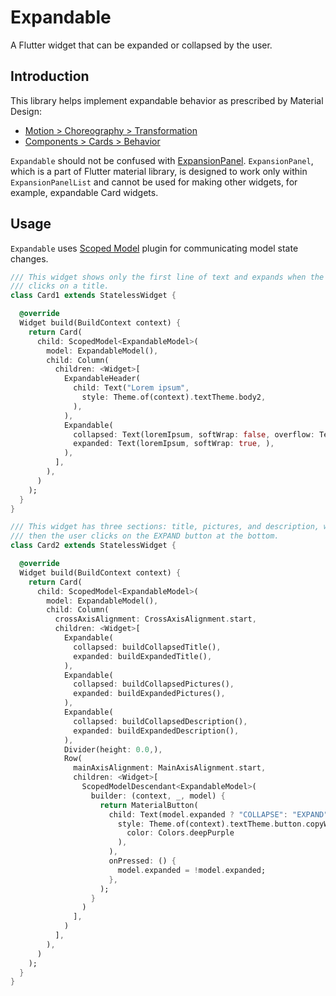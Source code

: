 # Expandable

A Flutter widget that can be expanded or collapsed by the user.

## Introduction

This library helps implement expandable behavior as prescribed by Material Design:

* [Motion > Choreography > Transformation](https://material.io/design/motion/choreography.html#transformation)
* [Components > Cards > Behavior](https://material.io/design/components/cards.html#behavior)

`Expandable` should not be confused with 
[ExpansionPanel](https://docs.flutter.io/flutter/material/ExpansionPanel-class.html). 
`ExpansionPanel`, which is a part of
Flutter material library, is designed to work only within `ExpansionPanelList` and cannot be used
for making other widgets, for example, expandable Card widgets.

## Usage

`Expandable` uses [Scoped Model](https://pub.dartlang.org/packages/scoped_model) plugin
for communicating model state changes.

```dart
/// This widget shows only the first line of text and expands when the user 
/// clicks on a title.
class Card1 extends StatelessWidget {

  @override
  Widget build(BuildContext context) {
    return Card(
      child: ScopedModel<ExpandableModel>(
        model: ExpandableModel(),
        child: Column(
          children: <Widget>[
            ExpandableHeader(
              child: Text("Lorem ipsum",
                style: Theme.of(context).textTheme.body2,
              ),
            ),
            Expandable(
              collapsed: Text(loremIpsum, softWrap: false, overflow: TextOverflow.ellipsis,),
              expanded: Text(loremIpsum, softWrap: true, ),
            ),
          ],
        ),
      )
    );
  }
}
```

```dart
/// This widget has three sections: title, pictures, and description, which all expand
/// then the user clicks on the EXPAND button at the bottom.
class Card2 extends StatelessWidget {

  @override
  Widget build(BuildContext context) {
    return Card(
      child: ScopedModel<ExpandableModel>(
        model: ExpandableModel(),
        child: Column(
          crossAxisAlignment: CrossAxisAlignment.start,
          children: <Widget>[
            Expandable(
              collapsed: buildCollapsedTitle(),
              expanded: buildExpandedTitle(),
            ),
            Expandable(
              collapsed: buildCollapsedPictures(),
              expanded: buildExpandedPictures(),
            ),
            Expandable(
              collapsed: buildCollapsedDescription(),
              expanded: buildExpandedDescription(),
            ),
            Divider(height: 0.0,),
            Row(
              mainAxisAlignment: MainAxisAlignment.start,
              children: <Widget>[
                ScopedModelDescendant<ExpandableModel>(
                  builder: (context, _, model) {
                    return MaterialButton(
                      child: Text(model.expanded ? "COLLAPSE": "EXPAND",
                        style: Theme.of(context).textTheme.button.copyWith(
                          color: Colors.deepPurple
                        ),
                      ),
                      onPressed: () {
                        model.expanded = !model.expanded;
                      },
                    );
                  }
                )
              ],
            )
          ],
        ),
      )
    );
  }
}
```

